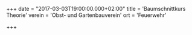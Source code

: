 +++
date = "2017-03-03T19:00:00.000+02:00"
title = 'Baumschnittkurs Theorie'
verein = 'Obst- und Gartenbauverein'
ort = 'Feuerwehr'

+++

      